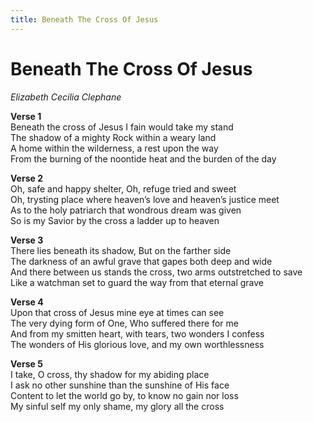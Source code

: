 ```yaml
---
title: Beneath The Cross Of Jesus
---
```


# Beneath The Cross Of Jesus

_Elizabeth Cecilia Clephane_

**Verse 1**  
Beneath the cross of Jesus I fain would take my stand  
The shadow of a mighty Rock within a weary land  
A home within the wilderness, a rest upon the way  
From the burning of the noontide heat and the burden of the day  

**Verse 2**  
Oh, safe and happy shelter, Oh, refuge tried and sweet  
Oh, trysting place where heaven’s love and heaven’s justice meet  
As to the holy patriarch that wondrous dream was given  
So is my Savior by the cross a ladder up to heaven  

**Verse 3**  
There lies beneath its shadow, But on the farther side  
The darkness of an awful grave that gapes both deep and wide  
And there between us stands the cross, two arms outstretched to save   
Like a watchman set to guard the way from that eternal grave  

**Verse 4**  
Upon that cross of Jesus mine eye at times can see  
The very dying form of One, Who suffered there for me  
And from my smitten heart, with tears, two wonders I confess  
The wonders of His glorious love, and my own worthlessness  

**Verse 5**  
I take, O cross, thy shadow for my abiding place  
I ask no other sunshine than the sunshine of His face  
Content to let the world go by, to know no gain nor loss  
My sinful self my only shame, my glory all the cross  